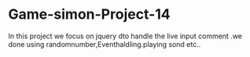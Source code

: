 # Game-simon-Project-14
In this project we focus on jquery dto handle the live input comment .we done using randomnumber,Eventhaldling.playing sond etc..
